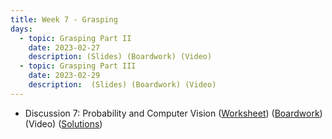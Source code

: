 ```yaml
---
title: Week 7 - Grasping
days:
  - topic: Grasping Part II
    date: 2023-02-27
    description: (Slides) (Boardwork) (Video) 
  - topic: Grasping Part III
    date: 2023-02-29
    description:  (Slides) (Boardwork) (Video)
---
```


- Discussion 7: Probability and Computer Vision ([Worksheet](https://ucb-ee106.github.io/106b-sp24site/assets/disc/disc7_prob_cv.pdf)) ([Boardwork](https://ucb-ee106.github.io/106b-sp24site/assets/disc/disc7_boardwork.pdf)) (Video) ([Solutions](https://ucb-ee106.github.io/106b-sp24site/assets/disc/disc7_sols.pdf))


<a id="Week8"></a>
